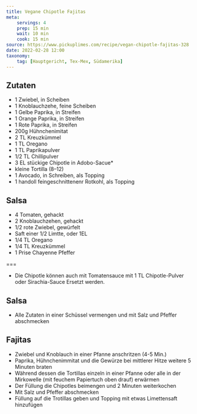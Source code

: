 ```yaml
---
title: Vegane Chipotle Fajitas
meta:
    servings: 4
    prep: 15 min
    wait: 10 min
    cook: 15 min
source: https://www.pickuplimes.com/recipe/vegan-chipotle-fajitas-328
date: 2022-02-28 12:00
taxonomy:
    tag: [Hauptgericht, Tex-Mex, Südamerika]
---
```

## Zutaten

* 1 Zwiebel, in Scheiben
* 1 Knoblauchzehe, feine Scheiben
* 1 Gelbe Paprika, in Streifen
* 1 Orange Paprika, in Streifen
* 1 Rote Paprika, in Streifen
* 200g Hühnchenimitat
* 2 TL Kreuzkümmel
* 1 TL Oregano
* 1 TL Paprikapulver
* 1/2 TL Chillipulver
* 3 EL stückige Chipotle in Adobo-Sacue*
* kleine Tortilla (8–12)
* 1 Avocado, in Schreiben, als Topping
* 1 handoll feingeschnittenenr Rotkohl, als Topping

## Salsa

* 4 Tomaten, gehackt
* 2 Knoblauchzehen, gehackt
* 1/2 rote Zwiebel, gewürfelt
* Saft einer 1/2 Limtte, oder 1EL
* 1/4 TL Oregano
* 1/4 TL Kreuzkümmel
* 1 Prise Chayenne Pfeffer


===

* Die Chipotle können auch mit Tomatensauce mit 1 TL Chipotle-Pulver oder Sirachia-Sauce Ersetzt werden.

## Salsa
* Alle Zutaten in einer Schüssel vermengen und mit Salz und Pfeffer abschmecken

## Fajitas

* Zwiebel und Knoblauch in einer Pfanne anschritzen (4-5 Min.)
* Paprika, Hühnchenimmitat und die Gewürze bei mittlerer Hitze weitere 5 Minuten braten
* Während dessen die Tortillas einzeln in einer Pfanne oder alle in der Mirkowelle (mit feuchem Papiertuch oben drauf) erwärmen
* Der Füllung die Chipotles beimengen und 2 Minuten weiterkochen
* Mit Salz und Pfeffer abschmecken
* Füllung auf die Trotillas geben und Topping mit etwas Limettensaft hinzufügen
